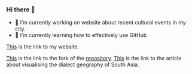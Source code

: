 ### Hi there 👋

- 🔭 I’m currently working on website about recent cultural events in my city.
- 🌱 I’m currently learning how to effectively use GitHub

[This](https://wlabedz.github.io/) is the link to my website.

[This](https://github.com/wlabedz/bhasacitra) is the link to the fork of the [repository](https://github.com/aryamanarora/bhasacitra).
[This](https://aclanthology.org/2021.lchange-1.7.pdf) is the link to the article about visualising the dialect geography of South Asia.
